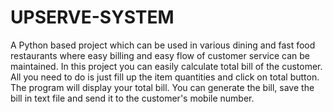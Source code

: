 # UPSERVE-SYSTEM
A Python based project which can be used in various dining and fast food restaurants where easy billing and easy flow of customer service can be maintained.
In this project you can easily calculate total bill of the customer.
All you need to do is just fill up the item quantities and click on total button. The program will display your total bill.
You can generate the bill, save the bill in text file and send it to the customer's mobile number.
